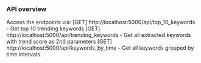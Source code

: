 ### API overview
Access the endpoints via:
[GET] http://localhost:5000/api/top_10_keywords - Get top 10 trending keywords
[GET] http://localhost:5000/api/trending_keywords - Get all extracted keywords with trend score as 2nd parameters
[GET] http://localhost:5000/api/keywords_by_time  - Get all keywords grouped by time intervals.
